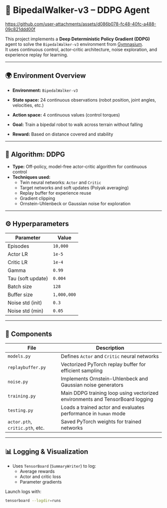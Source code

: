 # 🦿 BipedalWalker-v3 – DDPG Agent

https://github.com/user-attachments/assets/d086b078-fc48-40fc-a488-09c821ddd00f

This project implements a **Deep Deterministic Policy Gradient (DDPG)** agent to solve the `BipedalWalker-v3` environment from [Gymnasium](https://gymnasium.farama.org/).  
It uses continuous control, actor-critic architecture, noise exploration, and experience replay for learning.

---

## 🌍 Environment Overview

- **Environment:** `BipedalWalker-v3`



- **State space:** 24 continuous observations (robot position, joint angles, velocities, etc.)
- **Action space:** 4 continuous values (control torques)
- **Goal:** Train a bipedal robot to walk across terrain without falling
- **Reward:** Based on distance covered and stability

---

## 🧠 Algorithm: DDPG

- **Type:** Off-policy, model-free actor-critic algorithm for continuous control
- **Techniques used:**
  - Twin neural networks: `Actor` and `Critic`
  - Target networks and soft updates (Polyak averaging)
  - Replay buffer for experience reuse
  - Gradient clipping
  - Ornstein-Uhlenbeck or Gaussian noise for exploration

---

## ⚙️ Hyperparameters

| Parameter          | Value        |
|--------------------|--------------|
| Episodes           | `10,000`     |
| Actor LR           | `1e-5`       |
| Critic LR          | `1e-4`       |
| Gamma              | `0.99`       |
| Tau (soft update)  | `0.004`      |
| Batch size         | `128`        |
| Buffer size        | `1,000,000`  |
| Noise std (init)   | `0.3`        |
| Noise std (min)    | `0.05`       |

---

## 🧩 Components

| File             | Description |
|------------------|-------------|
| `models.py`      | Defines `Actor` and `Critic` neural networks |
| `replaybuffer.py`| Vectorized PyTorch replay buffer for efficient sampling |
| `noise.py`    | Implements Ornstein-Uhlenbeck and Gaussian noise generators |
| `training.py`    | Main DDPG training loop using vectorized environments and TensorBoard logging |
| `testing.py`     | Loads a trained actor and evaluates performance in `human` mode |
| `actor.pth`, `critic.pth`, etc. | Saved PyTorch weights for trained networks |

---

## 📊 Logging & Visualization

- Uses `TensorBoard` (`SummaryWriter`) to log:
  - Average rewards
  - Actor and critic loss
  - Parameter gradients

Launch logs with:

```bash
tensorboard --logdir=runs
